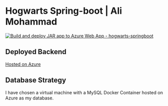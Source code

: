 # Hogwarts Spring-boot | Ali Mohammad
[![Build and deploy JAR app to Azure Web App - hogwarts-springboot](https://github.com/AliHMohammad/spring-boot-hogwarts/actions/workflows/main_hogwarts-springboot.yml/badge.svg)](https://github.com/AliHMohammad/spring-boot-hogwarts/actions/workflows/main_hogwarts-springboot.yml)

## Deployed Backend
[Hosted on Azure](hogwarts-springboot.azurewebsites.net)


## Database Strategy

I have chosen a virtual machine with a MySQL Docker Container hosted on Azure as my database.

